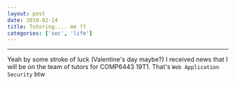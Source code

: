 ```yaml
---
layout: post
date: 2019-02-14
title: Tutoring.... me ??
categories: ['sec', 'life']
---
```

---

Yeah by some stroke of luck (Valentine's day maybe?) I received news that I will be on the team of tutors for COMP6443 19T1. That's `Web Application Security` btw
